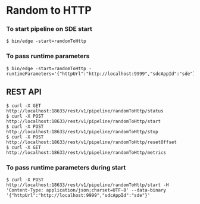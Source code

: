 # Random to HTTP

### To start pipeline on SDE start

    $ bin/edge -start=randomToHttp

### To pass runtime parameters

    $ bin/edge -start=randomToHttp -runtimeParameters='{"httpUrl":"http://localhost:9999","sdcAppId":"sde"}'

## REST API

    $ curl -X GET http://localhost:18633/rest/v1/pipeline/randomToHttp/status
    $ curl -X POST http://localhost:18633/rest/v1/pipeline/randomToHttp/start
    $ curl -X POST http://localhost:18633/rest/v1/pipeline/randomToHttp/stop
    $ curl -X POST http://localhost:18633/rest/v1/pipeline/randomToHttp/resetOffset
    $ curl -X GET http://localhost:18633/rest/v1/pipeline/randomToHttp/metrics

### To pass runtime parameters during start

    $ curl -X POST http://localhost:18633/rest/v1/pipeline/randomToHttp/start -H 'Content-Type: application/json;charset=UTF-8' --data-binary '{"httpUrl":"http://localhost:9999","sdcAppId":"sde"}'

